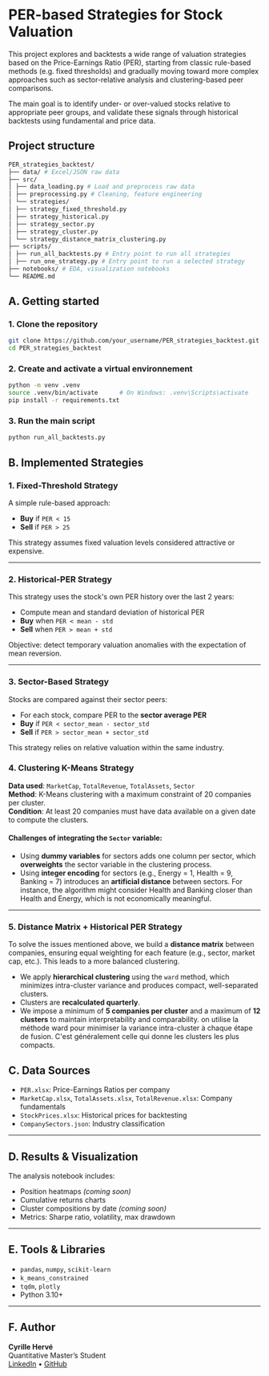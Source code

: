 # PER-based Strategies for Stock Valuation

This project explores and backtests a wide range of valuation strategies based on the Price-Earnings Ratio (PER), starting from classic rule-based methods (e.g. fixed thresholds) and gradually moving toward more complex approaches such as sector-relative analysis and clustering-based peer comparisons.  

The main goal is to identify under- or over-valued stocks relative to appropriate peer groups, and validate these signals through historical backtests using fundamental and price data.

## Project structure
```bash
PER_strategies_backtest/
├── data/ # Excel/JSON raw data
├── src/
│ ├── data_loading.py # Load and preprocess raw data
│ ├── preprocessing.py # Cleaning, feature engineering
│ └── strategies/
│ ├── strategy_fixed_threshold.py
│ ├── strategy_historical.py
│ ├── strategy_sector.py
│ ├── strategy_cluster.py
│ └── strategy_distance_matrix_clustering.py
├── scripts/
│ ├── run_all_backtests.py # Entry point to run all strategies
│ ├── run_one_strategy.py # Entry point to run a selected strategy
├── notebooks/ # EDA, visualization notebooks
└── README.md
```

## A. Getting started 
### 1. Clone the repository
```bash
git clone https://github.com/your_username/PER_strategies_backtest.git
cd PER_strategies_backtest
```

### 2. Create and activate a virtual environnement
```bash
python -m venv .venv
source .venv/bin/activate      # On Windows: .venv\Scripts\activate
pip install -r requirements.txt
```

### 3. Run the main script
```bash
python run_all_backtests.py
```

## B. Implemented Strategies

### 1. Fixed-Threshold Strategy
A simple rule-based approach:
- **Buy** if `PER < 15`
- **Sell** if `PER > 25`

This strategy assumes fixed valuation levels considered attractive or expensive.

---

### 2. Historical-PER Strategy
This strategy uses the stock's own PER history over the last 2 years:
- Compute mean and standard deviation of historical PER
- **Buy** when `PER < mean - std`
- **Sell** when `PER > mean + std`

Objective: detect temporary valuation anomalies with the expectation of mean reversion.

---

### 3. Sector-Based Strategy
Stocks are compared against their sector peers:
- For each stock, compare PER to the **sector average PER**
- **Buy** if `PER < sector_mean - sector_std`
- **Sell** if `PER > sector_mean + sector_std`

This strategy relies on relative valuation within the same industry.


### 4. Clustering K-Means Strategy
**Data used**: `MarketCap`, `TotalRevenue`, `TotalAssets`, `Sector`  
**Method**: K-Means clustering with a maximum constraint of 20 companies per cluster.  
**Condition**: At least 20 companies must have data available on a given date to compute the clusters.

#### Challenges of integrating the `Sector` variable:
- Using **dummy variables** for sectors adds one column per sector, which **overweights** the sector variable in the clustering process.
- Using **integer encoding** for sectors (e.g., Energy = 1, Health = 9, Banking = 7) introduces an **artificial distance** between sectors. For instance, the algorithm might consider Health and Banking closer than Health and Energy, which is not economically meaningful.

---

### 5. Distance Matrix + Historical PER Strategy
To solve the issues mentioned above, we build a **distance matrix** between companies, ensuring equal weighting for each feature (e.g., sector, market cap, etc.). This leads to a more balanced clustering.

- We apply **hierarchical clustering** using the `ward` method, which minimizes intra-cluster variance and produces compact, well-separated clusters.
- Clusters are **recalculated quarterly**.
- We impose a minimum of **5 companies per cluster** and a maximum of **12 clusters** to maintain interpretability and comparability.
on utilise la méthode ward pour minimiser la variance intra-cluster à chaque étape de fusion. C'est généralement celle qui donne les clusters les plus compacts.

## C. Data Sources

- `PER.xlsx`: Price-Earnings Ratios per company  
- `MarketCap.xlsx`, `TotalAssets.xlsx`, `TotalRevenue.xlsx`: Company fundamentals  
- `StockPrices.xlsx`: Historical prices for backtesting  
- `CompanySectors.json`: Industry classification  

---

## D. Results & Visualization

The analysis notebook includes:

- Position heatmaps  *(coming soon)*  
- Cumulative returns charts  
- Cluster compositions by date  *(coming soon)*  
- Metrics: Sharpe ratio, volatility, max drawdown 

---

## E. Tools & Libraries

- `pandas`, `numpy`, `scikit-learn`  
- `k_means_constrained`  
- `tqdm`, `plotly`  
- Python 3.10+
---

## F. Author

**Cyrille Hervé**  
Quantitative Master’s Student  
[LinkedIn](https://www.linkedin.com/in/cyrilleherve) • [GitHub](https://github.com/cyrillerv)